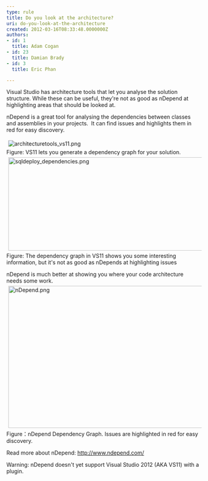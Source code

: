 ```yaml
---
type: rule
title: Do you look at the architecture?
uri: do-you-look-at-the-architecture
created: 2012-03-16T08:33:48.0000000Z
authors:
- id: 1
  title: Adam Cogan
- id: 23
  title: Damian Brady
- id: 3
  title: Eric Phan

---
```




<span class='intro'> <p>Visual Studio has architecture tools that let you analyse the solution structure. While these can be useful, they're not as good as nDepend at highlighting areas that should be looked at.</p>
<p>nDepend is a great tool for analysing the dependencies between classes and assemblies in your projects.&#160; It can find issues and highlights them in red for easy discovery.</p> </span>

<p><img alt="architecturetools_vs11.png" src="/SoftwareDevelopment/RulestobetterArchitectureandCodeReview/PublishingImages/ArchitectureToolsVS11.png" style="margin&#58;5px;" /><br><span class="ssw-rteStyle-FigureNormal">Figure&#58; VS11 lets you generate a dependency graph for your solution.</span><img alt="sqldeploy_dependencies.png" src="/SoftwareDevelopment/RulestobetterArchitectureandCodeReview/PublishingImages/DependencyDiagramInVS11.png" style="margin&#58;5px;width&#58;600px;height&#58;243px;" /><br><span class="ssw-rteStyle-FigureNormal">Figure&#58; The dependency graph in VS11 shows you some interesting information, but it's not as good as nDepends at highlighting issues</span></p>
<div><span>nDepend is much better at showing you where your code architecture needs some work.</span></div>
<img alt="nDepend.png" src="/SoftwareDevelopment/RulestobetterArchitectureandCodeReview/PublishingImages/nDependDependencyGraph.png" style="margin&#58;5px;width&#58;600px;height&#58;370px;" /><br><span class="ssw-rteStyle-FigureNormal">Figure：nDepend Dependency Graph. Issues are highlighted in red for easy discovery.</span> <p>Read more about nDepend&#58; <a href="http&#58;//www.ndepend.com/">http&#58;//www.ndepend.com/</a></p>
<div class="ssw-rteStyle-Tip"><span>Warning&#58; nDepend doesn't yet support Visual Studio 2012 (AKA VS11) with a plugin.</span></div>


